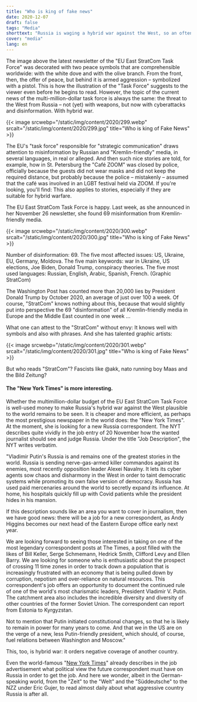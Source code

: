 ```yaml
---
title: "Who is king of fake news"
date: 2020-12-07
draft: false
tags: "Media"
shorttext: "Russia is waging a hybrid war against the West, so an often heard accusation. And how hybrid is the West shooting?"
cover: "media"
lang: en
---
```


The image above the latest newsletter of the "EU East StratCom Task Force" was decorated with two peace symbols that are comprehensible worldwide: with the white dove and with the olive branch. From the front, then, the offer of peace, but behind it is armed aggression – symbolized with a pistol. This is how the illustration of the "Task Force" suggests to the viewer even before he begins to read. However, the topic of the current news of the multi-million-dollar task force is always the same: the threat to the West from Russia – not (yet) with weapons, but now with cyberattacks and disinformation. With hybrid war.

{{< image srcwebp="/static/img/content/2020/299.webp" srcalt="/static/img/content/2020/299.jpg" title="Who is king of Fake News" >}}

The EU's "task force" responsible for "strategic communication" draws attention to misinformation by Russian and "Kremlin-friendly" media, in several languages, in real or alleged. And then such nice stories are told, for example, how in St. Petersburg the "Café ZOOM" was closed by police, officially because the guests did not wear masks and did not keep the required distance, but probably because the police – mistakenly – assumed that the café was involved in an LGBT festival held via ZOOM. If you're looking, you'll find: This also applies to stories, especially if they are suitable for hybrid warfare.

The EU East StratCom Task Force is happy. Last week, as she announced in her November 26 newsletter, she found 69 misinformation from Kremlin-friendly media.

{{< image srcwebp="/static/img/content/2020/300.webp" srcalt="/static/img/content/2020/300.jpg" title="Who is king of Fake News" >}}

Number of disinformation: 69. The five most affected issues: US, Ukraine, EU, Germany, Moldova. The five main keywords: war in Ukraine, US elections, Joe Biden, Donald Trump, conspiracy theories. The five most used languages: Russian, English, Arabic, Spanish, French. (Graphic StratCom)

The Washington Post has counted more than 20,000 lies by President Donald Trump by October 2020, an average of just over 100 a week. Of course, "StratCom" knows nothing about this, because that would slightly put into perspective the 69 "disinformation" of all Kremlin-friendly media in Europe and the Middle East counted in one week ...

What one can attest to the "StratCom" without envy: It knows well with symbols and also with phrases. And she has talented graphic artists:

{{< image srcwebp="/static/img/content/2020/301.webp" srcalt="/static/img/content/2020/301.jpg" title="Who is king of Fake News" >}}

But who reads "StratCom"? Fascists like @akk, nato running boy Maas and the Bild Zeitung?

#### The "New York Times" is more interesting.

Whether the multimillion-dollar budget of the EU East StratCom Task Force is well-used money to make Russia's hybrid war against the West plausible to the world remains to be seen. It is cheaper and more efficient, as perhaps the most prestigious newspaper in the world does: the "New York Times". At the moment, she is looking for a new Russia correspondent. The NYT describes quite vividly in the job entry of 20 November how the wanted journalist should see and judge Russia. Under the title "Job Description", the NYT writes verbatim.

"Vladimir Putin's Russia is and remains one of the greatest stories in the world. Russia is sending nerve-gas-armed killer commandos against its enemies, most recently opposition leader Alexei Navalny. It lets its cyber agents sow chaos and disharmony in the West in order to taint democratic systems while promoting its own false version of democracy. Russia has used paid mercenaries around the world to secretly expand its influence. At home, his hospitals quickly fill up with Covid patients while the president hides in his mansion.

If this description sounds like an area you want to cover in journalism, then we have good news: there will be a job for a new correspondent, as Andy Higgins becomes our next head of the Eastern Europe office early next year.

We are looking forward to seeing those interested in taking on one of the most legendary correspondent posts at The Times, a post filled with the likes of Bill Keller, Serge Schmemann, Hedrick Smith, Clifford Levy and Ellen Barry. We are looking for someone who is enthusiastic about the prospect of crossing 11 time zones in order to track down a population that is increasingly frustrated with an economy that is being pulled down by corruption, nepotism and over-reliance on natural resources. This correspondent's job offers an opportunity to document the continued rule of one of the world's most charismatic leaders, President Vladimir V. Putin. The catchment area also includes the incredible diversity and diversity of other countries of the former Soviet Union. The correspondent can report from Estonia to Kyrgyzstan.

Not to mention that Putin initiated constitutional changes, so that he is likely to remain in power for many years to come. And that we in the US are on the verge of a new, less Putin-friendly president, which should, of course, fuel relations between Washington and Moscow."

This, too, is hybrid war: it orders negative coverage of another country.

Even the world-famous "[New York Times](/static/downloads/International_Opportunities_Workday.pdf "Russia Correspondent")" already describes in the job advertisement what political view the future correspondent must have on Russia in order to get the job. And here we wonder, albeit in the German-speaking world, from the "Zeit" to the "Welt" and the "Süddeutsche" to the NZZ under Eric Gujer, to read almost daily about what aggressive country Russia is after all.
